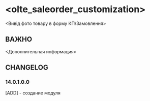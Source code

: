 # <olte_saleorder_customization>

<Вивід фото товару в форму КП/Замовлення>

## ВАЖНО

<Дополнительная информация>

## CHANGELOG
### 14.0.1.0.0
[ADD] - создание модуля
